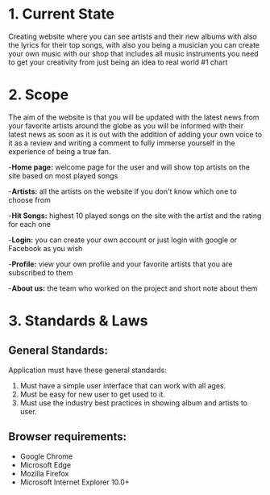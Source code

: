 # 1. Current State  
Creating website where you can see artists and their new albums with also the lyrics for their top songs, with also you being a musician you can create your own music with our shop that includes all music instruments
 you need to get your creativity from just being an idea to real world #1 chart 

# 2. Scope
 The aim of the website is that you will be updated with the latest news from your favorite artists around the globe as you will be informed with their latest news as soon as it is out
 with the addition of adding your own voice to it as a review and writing a comment to fully immerse yourself in the experience of being a true fan.

-**Home page:**  welcome page for the user and will show top artists on the site based on most played songs

-**Artists:** all the artists on the website if you don't know which one to choose from

-**Hit Songs:** highest 10 played songs on the site with the artist and the rating for each one 

-**Login:** you can create your own account or just login with google or Facebook as you wish

-**Profile:** view your own profile and your favorite artists that you are subscribed to them

-**About us:** the team who worked on the project and short note about them

# 3. Standards & Laws
## General Standards:
Application must have these general standards:

1.  Must have a simple user interface that can work with all ages.
2.  Must be easy for new user to get used to it.
3.  Must use the industry best practices in showing album and artists to user.


## Browser requirements:
-   Google Chrome
-   Microsoft Edge
-   Mozilla Firefox
-   Microsoft Internet Explorer 10.0+


